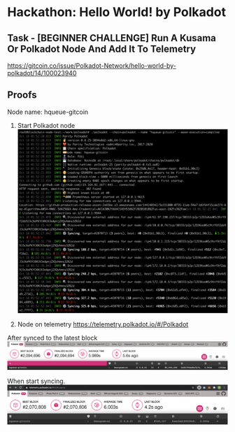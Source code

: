 # Hackathon: Hello World! by Polkadot
## Task - [BEGINNER CHALLENGE] Run A Kusama Or Polkadot Node And Add It To Telemetry

https://gitcoin.co/issue/Polkadot-Network/hello-world-by-polkadot/14/100023940

## Proofs
Node name: hqueue-gitcoin

1. Start Polkadot node
![](https://github.com/hqueue/polkadot-hackathon/blob/main/Run_A_Kusama_Or_Polkadot_Node_And_Add_It_To_Telemetry/Run_polkadot_node.png?raw=true)

2. Node on telemetry
https://telemetry.polkadot.io/#/Polkadot

After synced to the latest block
![](https://github.com/hqueue/polkadot-hackathon/blob/main/Run_A_Kusama_Or_Polkadot_Node_And_Add_It_To_Telemetry/Telemetry_after_sync.png?raw=true)

When start syncing.
![](https://github.com/hqueue/polkadot-hackathon/blob/main/Run_A_Kusama_Or_Polkadot_Node_And_Add_It_To_Telemetry/Telemetry.png?raw=true)
